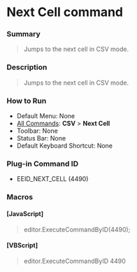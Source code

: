 # Next Cell command

### Summary

> Jumps to the next cell in CSV mode.

### Description

> Jumps to the next cell in CSV mode.

### How to Run

- Default Menu: None
- [All Commands](../tools/all_commands): **CSV** \> **Next Cell**
- Toolbar: None
- Status Bar: None
- Default Keyboard Shortcut: None

### Plug-in Command ID

- EEID\_NEXT\_CELL (4490)

### Macros

#### \[JavaScript\]

> editor.ExecuteCommandByID(4490);

#### \[VBScript\]

> editor.ExecuteCommandByID 4490

